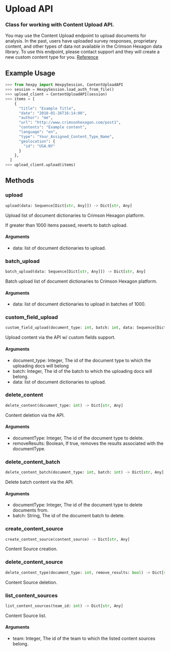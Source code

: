 Upload API
=========

### Class for working with Content Upload API.

You may use the Content Upload endpoint to upload documents for analysis.
In the past, users have uploaded survey responses, proprietary content,
and other types of data not available in the Crimson Hexagon data library.
To use this endpoint, please contact support and they will create a new custom content type for you. [Reference](https://apidocs.crimsonhexagon.com/reference#content-upload-1)

## Example Usage

```python
>>> from hexpy import HexpySession, ContentUploadAPI
>>> session = HexpySession.load_auth_from_file()
>>> upload_client = ContentUploadAPI(session)
>>> items = [
    {
      "title": "Example Title",
      "date": "2010-01-26T16:14:00",
      "author": "me",
      "url": "http://www.crimsonhexagon.com/post1",
      "contents": "Example content",
      "language": "en",
      "type": "Your_Assigned_Content_Type_Name",
      "geolocation": {
        "id": "USA.NY"
      }
    },
  ]
>>> upload_client.upload(items)
```
## Methods

### upload
```python
upload(data: Sequence[Dict[str, Any]]) -> Dict[str, Any]
```
Upload list of document dictionaries to Crimson Hexagon platform.

If greater than 1000 items passed, reverts to batch upload.
#### Arguments
* data: list of document dictionaries  to upload.

### batch_upload
```python
batch_upload(data: Sequence[Dict[str, Any]]) -> Dict[str, Any]
```
Batch upload list of document dictionaries to Crimson Hexagon platform.

#### Arguments
* data: list of document dictionaries to upload in batches of 1000.

### custom_field_upload
```python
custom_field_upload(document_type: int, batch: int, data: Sequence[Dict[str, Any]]) -> Dict[str, Any]
```
Upload content via the API w/ custom fields support.

#### Arguments
* document_type: Integer, The id of the document type to which the uploading docs will belong
* batch: Integer, The id of the batch to which the uploading docs will belong.
* data: list of document dictionaries  to upload.

### delete_content
```python
delete_content(document_type: int) -> Dict[str, Any]
```
Content deletion via the API.

#### Arguments
* documentType: Integer, The id of the document type to delete.
* removeResults: Boolean, If true, removes the results associated with the documentType.

### delete_content_batch
```python
delete_content_batch(document_type: int, batch: int) -> Dict[str, Any]
```
Delete batch content via the API.

#### Arguments
* documentType: Integer, The id of the document type to delete documents from.
* batch: String, The id of the document batch to delete.

### create_content_source
```python
create_content_source(content_source) -> Dict[str, Any]
```
Content Source creation.

### delete_content_source
```python
delete_content_type(document_type: int, remove_results: bool) -> Dict[str, Any]
```
Content Source deletion.

### list_content_sources
```python
list_content_sources(team_id: int) -> Dict[str, Any]
```
Content Source list.

#### Arguments
* team: Integer, The id of the team to which the listed content sources belong.